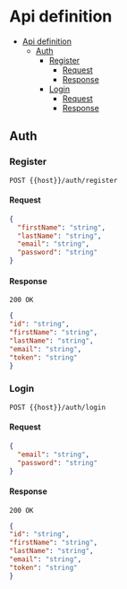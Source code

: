 ﻿# Api definition

- [Api definition](#api-definition)
  - [Auth](#auth)
    - [Register](#register)
      - [Request](#request)
      - [Response](#response)
    - [Login](#login)
      - [Request](#request)
      - [Response](#response)

## Auth

### Register

```http request
POST {{host}}/auth/register
```

#### Request

```json
{
  "firstName": "string",
  "lastName": "string",
  "email": "string",
  "password": "string"
}
```

#### Response

```http request
200 OK
```

```json
{
"id": "string",
"firstName": "string",
"lastName": "string",
"email": "string",
"token": "string"
}
```

### Login

```http
POST {{host}}/auth/login
```

#### Request

```json
{
  "email": "string",
  "password": "string"
}
```

#### Response

```http
200 OK
```

```json
{
"id": "string",
"firstName": "string",
"lastName": "string",
"email": "string",
"token": "string"
}
```
